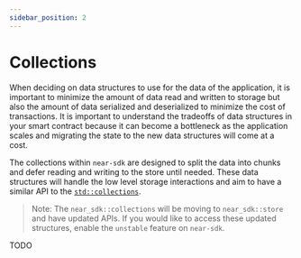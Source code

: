 ```yaml
---
sidebar_position: 2
---
```


# Collections

When deciding on data structures to use for the data of the application, it is important to minimize the amount of data read and written to storage but also the amount of data serialized and deserialized to minimize the cost of transactions. It is important to understand the tradeoffs of data structures in your smart contract because it can become a bottleneck as the application scales and migrating the state to the new data structures will come at a cost.

The collections within `near-sdk` are designed to split the data into chunks and defer reading and writing to the store until needed. These data structures will handle the low level storage interactions and aim to have a similar API to the [`std::collections`](https://doc.rust-lang.org/std/collections/index.html).

> Note: The `near_sdk::collections` will be moving to `near_sdk::store` and have updated APIs. If you would like to access these updated structures, enable the `unstable` feature on `near-sdk`.

TODO

<!-- std vs near_sdk collections -->

<!-- Comparison table of collections and when to use each one -->

<!-- Prevent users from abusing each other by hashing collection keys -->

